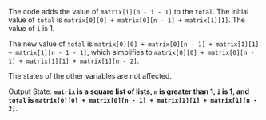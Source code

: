 The code adds the value of `matrix[i][n - i - 1]` to the `total`. The initial value of `total` is `matrix[0][0] + matrix[0][n - 1] + matrix[1][1]`. The value of `i` is 1.

The new value of `total` is `matrix[0][0] + matrix[0][n - 1] + matrix[1][1] + matrix[1][n - 1 - 1]`, which simplifies to `matrix[0][0] + matrix[0][n - 1] + matrix[1][1] + matrix[1][n - 2]`.

The states of the other variables are not affected.

Output State: **`matrix` is a square list of lists, `n` is greater than 1, `i` is 1, and `total` is `matrix[0][0] + matrix[0][n - 1] + matrix[1][1] + matrix[1][n - 2]`.**